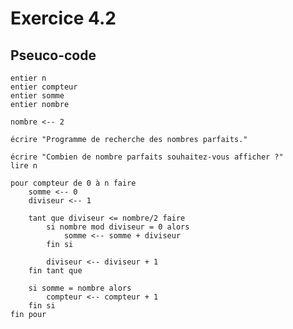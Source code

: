 # Exercice 4.2

## Pseuco-code

    entier n
    entier compteur
    entier somme
    entier nombre

    nombre <-- 2

    écrire "Programme de recherche des nombres parfaits."

    écrire "Combien de nombre parfaits souhaitez-vous afficher ?"
    lire n

    pour compteur de 0 à n faire
        somme <-- 0
        diviseur <-- 1

        tant que diviseur <= nombre/2 faire
            si nombre mod diviseur = 0 alors
                somme <-- somme + diviseur                
            fin si

            diviseur <-- diviseur + 1
        fin tant que

        si somme = nombre alors 
            compteur <-- compteur + 1
        fin si
    fin pour